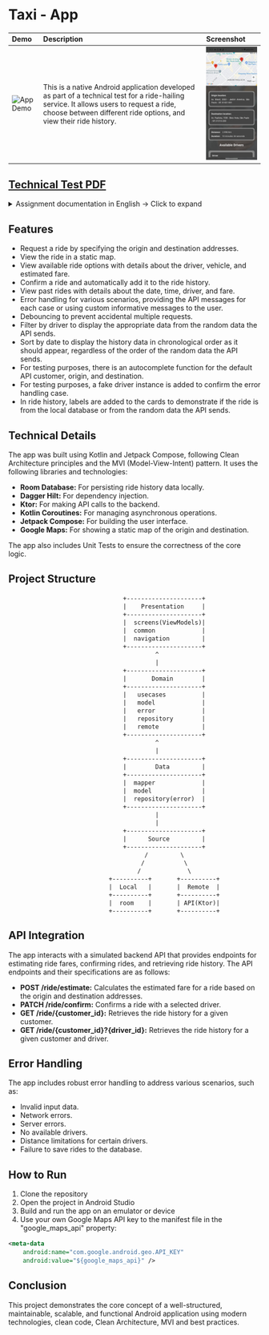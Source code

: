 
# Taxi - App

<div align="center">

| Demo                                | Description                        | Screenshot                         |
| :---------------------------------- | :----------------------------------| :----------------------------------
| <img src="app/AppDemo/app_demo.gif" width="133" alt="App Demo">      | This is a native Android application developed as part of a technical test for a ride-hailing service. It allows users to request a ride, choose between different ride options, and view their ride history. | <img src="app/AppDemo/taxi_app.jpg" width="200" alt="App Demo">                                      

</div>


[Technical Test PDF]("app/AppDemo/Teste_Técnico_Mobile_Novembro_2024_App_de_taxi.pdf")
  -

  <details>
  <summary> Assignment documentation in English -> Click to expand</summary>
  <p>

## Technical Test - Mobile
Hello, candidate!

First, we would like to thank you for your interest in joining the Shopper.com.br development team.  We are building the best supply system in Brazil and for that we are looking for people passionate about using technology to create innovative solutions.  We hope it's you!   

Explaining a little bit of the selection process:

## Stage 1 - Technical Test
In this first phase, you will build the frontend of an application for private transport.  It will be a simple and functional application that will integrate with 3 three endpoints of a simulated API.    

## Stage 2 - Technical Presentation
The best deliveries will be invited to present and participate in a more in-depth discussion about the project with the Shopper technical team.    

## Stage 3 - Cultural Fit
Once your technical skills have been validated, we now want to get to know you better as a person and professional.  In this next step, you will have the opportunity to talk with our team, share your career goals and better understand our culture and way of working.  It will be an open space to exchange ideas and clarify any questions you may have about us.  In addition, we have prepared a relaxed chat so that we can get to know your values, your motivations and how you fit into our team.  We want to make sure that this opportunity is ideal for you, as much as you are for us.    

## STAGE 1 - Technical test
What you will need to know:

Read technical specifications in English and understand business requirements.    

Develop a native iOS application with swift or Android with kotlin    

The basics of versioning in a repository using Git.  

What you will be evaluated on:
Your application will be submitted to a series of tests that will verify each of the acceptance criteria.  Therefore, it is important that you carefully read and strictly follow all instructions.  Your application must fully comply with the requirements.    

Desirable points, but not eliminatory:

Unit tests.    

A clean architecture (clean code).    

How to deliver your project:
Fill in this (https://forms.gle/hitvwDAyrZDDr2556).    

The delivery will only be of the source code, it is not necessary to generate an APK or IPA of the application.    

The project must compile and run on the Android Studio or Xcode emulator in the latest version.    

The application will connect to the simulated backend of the application at the address:

https://xd5zl5kk2yltomvw5fb37y3bm40vsyrx.lambda-url.sa-east-1.on.aws.    

How you should use LLMS (Copilot, ChatGPT, Gemini, Llama, etc..)
We like and encourage those who seek innovation to become more productive, but we want to evaluate you!  Use LLM as a tool and not as the creator of your code.    

You should NOT do:

Copy this test, paste it into GPT and just copy the result.  LLMs generate bad codes.    

You can do:

Use GPT to improve the code you created or study best practices.    

## SCENARIO 
Let's develop a concept application where the user can request a private car trip from point A to point B. He will be able to choose between some options of drivers and values and confirm the trip.  Then you can also list the history of trips made.    

## BACKEND DEFINITIONS 
The backend is a simulated API, it has standardized responses that are returned according to the parameters sent.  To access the backend, use the base URL below:   

https://xd5zl5kk2yltomvw5fb37y3bm40vsyrx.lambda-url.sa-east-1.0n.aws    

The API has the following endpoints that should be used by the application:

## POST/ride/estimate
Responsible for receiving the origin and destination of the trip and performing the calculations of the trip values.  This endpoint has the following scenarios:   

| "Origin" | "Destination" | "Customer ID" | "Scenario" |
|---|---|---|---|
| "Any" | "Any" | "Any" | "Success with no driver available" |
| "Av. Pres. Kenedy, 2385 - Remédios, Osasco - SP, 02675-031" | "Av. Paulista, 1538 - Bela Vista, São Paulo - SP, 01310-200" | "Any" | "Success with 3 drivers available" |
| "Av. Thomas Edison, 365 - Barra Funda, São Paulo - 01140-000 SP" | "Av. Paulista, 1538 - Bela Vista, São Paulo - SP, 01310-200" | "Any" | "Success with 2 drivers available" |
| "Av. Brasil, 2033 - Jardim America, São Paulo - SP, 01431-001" | "Av. Paulista, 1538 - Bela Vista, São Paulo SP, 01310-200" | "Any" | "Success with 1 driver available" |
| "Any" | "Equal to origin" | "Any" | "Error destination address equal to origin" |
| "Any" | "Null" | "Any" | "Blank destination error" |
| "Null" | "Any" | "Any" | "Blank origin error" |
| "Any" | "Any" | "Null" | "Blank customer id error" | 


Request Body
```xml
JSON

{
    "customer id": string,
    "origin": string,
    "destination": string
}
```
Response Body
```xml
JSON

{
    "origin": {
        "latitude": number,
        "longitude": number
    },
    "destination": {
        "latitude": number,
        "longitude": number
    },
    "distance": number,
    "duration": string,
    "options": [
        {
           "id": number,
            "name": string,
            "description": string,
            "vehicle": string,
            "review": {
                "rating": number,
                "comment": string
            },
            "value": number
        }
    ],
    "routeResponse": object
}
```
## PATCH /ride/confirm
Responsible for confirming the trip. To use the endpoint, consider the driver table below to know when the driver ID is valid and when the distance is valid:    

| "Driver ID" | "Minimum KM accepted" |
|---|---|
| "1" | "1" |
| "2" | "5" |
| "3" | "10" |

This endpoint has the following scenarios:

| "Origin" | "Destination" | "Customer ID" | "Driver ID" | "Distance" | "Scenario" |
|---|---|---|---|---|---|
| "Any" | "Any" | "Any" | "Valid" | "Valid" | "Success" |
| "Any" | "Any" | "Any" | "Valid" | "Invalid" | "Invalid distance error for driver" |
| "Any" | "Any" | "Any" | "Invalid" | "Valid" | "Invalid driver error" |
| "Any" | "Any" | "Any" | "Null" | "Valid" | "Driver error not informed" | 
| "Any" | "Equal to origin" | "Any" | "Valid" | "Valid" | "Address error of destination equal to origin" |
| "Any" | "Null" | "Any" | "Valid" | "Valid" | "Blank destination error" |
| "Null" | "Any" | "Any" | "Valid" | "Valid" | "Origin error blank" |
| "Any" | "Any" | "Null" | "Valid" | "Valid" | "Customer id error in target" |

Request Body
```xml
JSON
{
    "customer id": string,
    "origin": string,
    "destination": string,
    "distance": number,
    "duration": string,
    "driver": {
        "id": number,
        "name": string
    },
    "value": number
}
```

Response Body

| "Status Code" | "Description"                                          | "Response"                                                                     |
|---------------|------------------------------------------------------|---------------------------------------------------------------------------------|
| "200"         | "Operation performed successfully"                     | `{ "success": true }`                                                         |
| "400"         | "The data provided in the body of the request is invalid" | `{ "error_code": "INVALID_DATA", "error_description": string }`             |
| "404"         | "Driver not found"                                     | `{ "error_code": "DRIVER NOT FOUND", "error_description": string }`            |
| "406"         | "Invalid mileage for the driver"                       | `{ "error_code": "INVALID DISTANCE", "error description": string }`            |

## GET/ride/{customer_id}?driver_id={driver id}

Responsible for listing trips made by a certain user

This endpoint has the following scenarios (consider the same driver IDs as the trip confirmation endpoint):

| "Customer ID" | "Driver ID" | "Scenario" |
| --- | --- | --- |
| "СТО1" | "Null or valid" | "Success with random list of trips" |
| "Any" | "Null or valid" | "Error with no trips saved" |
| "СТО1" | "Invalid" | "Invalid driver error" |

Response Body


| "Status Code" | "Description" | "Response" |
| --- | --- | --- |
| "200" | "Operation performed successfully" | "{ "customer_id": string, "rides": \[ { "id": number, "date": datetime, "origin": string, "destination": string, "distance": number, "duration": string, "driver": { "id": number, "name": string }, "value": number } ] }" |
| "400" | "Invalid driver" | "{ "error_code": "INVALID DRIVER", "error_description": string }" |
| "404" | "No records found" | "{ "error_code": "NO RIDES FOUND", "error_description": string }" |


# FRONTEND DEFINITIONS

The Frontend must be a native application, consider the points below:

On Android:

*   Use Kotlin for development.
   
*   You can choose to create the screens in XML or Compose, whichever you prefer.

On iOS:

*   Use Swift for development.
   
*   You can choose to create the screens in UIKit or SwiftUI, whichever you prefer.

## Functionalities and animations:

*   We will evaluate the requirements described in this document, ensure that they are working correctly.
   
*   You can add animations, screen transitions or more refined layouts if you want, however they will not be considered as eliminatory during the evaluation.

The application must have the following screens and behaviors:

## Travel request

*   It must contain a form with the fields to inform the user's id, the origin address and the destination address and a button to estimate the value of the trip.
   
*   You must make the request to the API passing the necessary parameters, upon receiving the response you must display the travel options screen.

## Travel options

*   Must show a static map with the route returned in the plotted estimate, indicating point A and point B. 
   
*   Must show the list of driver options with:
   
    *   name. 
       
    *   description. 
       
    *   vehicle. 
       
    *   evaluation. 
       
    *   value of the trip.
       
*   For each driver there must be a "Choose" button, which will make the request to the API and confirm the trip.
   
*   After confirming the trip, you must automatically forward to the trip history screen.

## Travel history

*   Must show a field to inform the user's id, a driver selector, with an option to show all and a button to apply the filter.
   
*   When applying the filter, it must display the list of trips made, with:
   
    *   date and time of the trip. 
       
    *   driver's name. 
       
    *   origin. 
       
    *   destination. 
       
    *   distance. 
       
    *   duration. 
       
    *   value.

## Error handling and user feedback

*   On all screens, errors must be displayed to the user, allowing him to verify the problem and try again.
   
*   Whenever there is a slower processing, such as a request, it should be presented to the user that the application is performing an action. 
   
*   The application should prevent the user from performing repeated actions by mistake when tapping a button several times (debounce).

--------------------------------------------------------------------------------------------------------------------------------------------------

</p>
</details>

 


## Features

*   Request a ride by specifying the origin and destination addresses.
*   View the ride in a static map.
*   View available ride options with details about the driver, vehicle, and estimated fare.
*   Confirm a ride and automatically add it to the ride history.
*   View past rides with details about the date, time, driver, and fare.
*   Error handling for various scenarios, providing the API messages for each case or using custom informative messages to the user.
*   Debouncing to prevent accidental multiple requests.
*   Filter by driver to display the appropriate data from the random data the API sends.
*   Sort by date to display the history data in chronological order as it should appear, regardless of the order of the random data the API sends.
*   For testing purposes, there is an autocomplete function for the default API customer, origin, and destination.
*   For testing purposes, a fake driver instance is added to confirm the error handling case.
*   In ride history, labels are added to the cards to demonstrate if the ride is from the local database or from the random data the API sends.

## Technical Details

The app was built using Kotlin and Jetpack Compose, following Clean Architecture principles and the MVI (Model-View-Intent) pattern. 
It uses the following libraries and technologies:

*   **Room Database:** For persisting ride history data locally.
*   **Dagger Hilt:** For dependency injection.
*   **Ktor:** For making API calls to the backend.
*   **Kotlin Coroutines:** For managing asynchronous operations.
*   **Jetpack Compose:** For building the user interface.
*   **Google Maps:** For showing a static map of the origin and destination.

The app also includes Unit Tests to ensure the correctness of the core logic.

## Project Structure

                                    +---------------------+
                                    |    Presentation     |
                                    +---------------------+
                                    |  screens(ViewModels)|
                                    |  common             |
                                    |  navigation         |
                                    +---------------------+
                                             ^
                                             |
                                    +---------------------+
                                    |       Domain        |
                                    +---------------------+
                                    |   usecases          |
                                    |   model             | 
                                    |   error             |
                                    |   repository        |
                                    |   remote            |
                                    +---------------------+
                                             ^
                                             |
                                    +---------------------+
                                    |        Data         |
                                    +---------------------+
                                    |  mapper             |
                                    |  model              |
                                    |  repository(error)  | 
                                    +---------------------+
                                             |
                                             |
                                    +---------------------+
                                    |      Source         |
                                    +---------------------+
                                          /         \
                                         /           \
                                        /             \
                                +----------+       +----------+
                                |  Local   |       |  Remote  | 
                                +----------+       +----------+
                                |  room    |       | API(Ktor)| 
                                +----------+       +----------+

## API Integration

The app interacts with a simulated backend API that provides endpoints for estimating ride fares, confirming rides, and retrieving ride history. The API endpoints and their specifications are as follows:

*   **POST /ride/estimate:** Calculates the estimated fare for a ride based on the origin and destination addresses.
*   **PATCH /ride/confirm:** Confirms a ride with a selected driver.
*   **GET /ride/{customer_id}:** Retrieves the ride history for a given customer.
*   **GET /ride/{customer_id}?{driver_id}:** Retrieves the ride history for a given customer and driver.

## Error Handling

The app includes robust error handling to address various scenarios, such as:

*   Invalid input data.
*   Network errors.
*   Server errors.
*   No available drivers.
*   Distance limitations for certain drivers.
*   Failure to save rides to the database.


## How to Run

1.  Clone the repository
2.  Open the project in Android Studio
3.  Build and run the app on an emulator or device
4. Use your own Google Maps API key to the manifest file in the "google_maps_api" property:
```xml
<meta-data
    android:name="com.google.android.geo.API_KEY"
    android:value="${google_maps_api}" />
```

## Conclusion

This project demonstrates the core concept of a well-structured, maintainable, scalable, and functional Android application using modern technologies, 
clean code, Clean Architecture, MVI and best practices.
